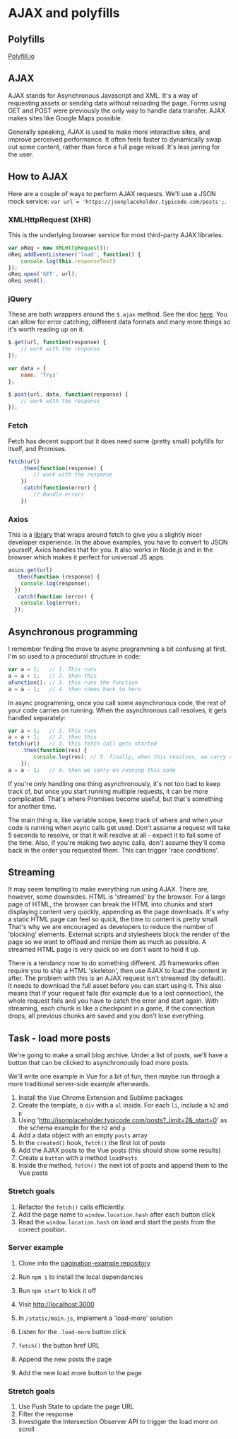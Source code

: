 # AJAX and polyfills

## Polyfills

[Polyfill.io](https://polyfill.io/v2/docs/)

## AJAX

AJAX stands for Asynchronous Javascript and XML. It's a way of requesting assets or sending data without reloading the page. Forms using GET and POST were previously the only way to handle data transfer. AJAX makes sites like Google Maps possible. 

Generally speaking, AJAX is used to make more interactive sites, and improve perceived performance. It often feels faster to dynamically swap out some content, rather than force a full page reload. It's less jarring for the user.

## How to AJAX

Here are a couple of ways to perform AJAX requests. We'll use a JSON mock service: `var url = 'https://jsonplaceholder.typicode.com/posts';`.

### XMLHttpRequest (XHR)

This is the underlying browser service for most third-party AJAX libraries.

```javascript
var oReq = new XMLHttpRequest();
oReq.addEventListener('load', function() {  
    console.log(this.responseText)
});
oReq.open('GET', url);
oReq.send();
```

### jQuery

These are both wrappers around the `$.ajax` method. See the doc [here](https://api.jquery.com/jquery.ajax/). You can allow for error catching, different data formats and many more things so it's worth reading up on it.

```javascript
$.get(url, function(response) {
    // work with the response   
});

var data = {
    name: 'Trys'    
};

$.post(url, data, function(response) {
    // work with the response   
});
```

### Fetch

Fetch has decent support but it does need some (pretty small) polyfills for itself, and Promises.

```javascript
fetch(url)
    .then(function(response) {
        // work with the response
    })
    .catch(function(error) {
        // Handle errors
    })
```

### Axios

This is a [library](https://github.com/axios/axios) that wraps around fetch to give you a slightly nicer developer experience. In the above examples, you have to convert to JSON yourself, Axios handles that for you. It also works in Node.js and in the browser which makes it perfect for universal JS apps.

```javascript
axios.get(url)
  .then(function (response) {
    console.log(response);
  })
  .catch(function (error) {
    console.log(error);
  });
```

## Asynchronous programming

I remember finding the move to async programming a bit confusing at first. I'm so used to a procedural structure in code:

```javascript
var a = 1;   // 1. This runs
a = a + 1;   // 2. then this
aFunction(); // 3. this runs the function
a = a - 1;   // 4. then comes back to here
```

In async programming, once you call some asynchronous code, the rest of your code carries on running. When the asynchronous call resolves, it gets handled separately:

```javascript
var a = 1;   // 1. This runs
a = a + 1;   // 2. then this
fetch(url)   // 3. this fetch call gets started
    .then(function(res) {
        console.log(res); // 5. finally, when this resolves, we carry on here.
    });
a = a - 1;   // 4. then we carry on running this code
```

If you're only handling one thing asynchronously, it's not too bad to keep track of, but once you start running multiple requests, it can be more complicated. That's where Promises become useful, but that's something for another time.

The main thing is, like variable scope, keep track of where and when your code is running when async calls get used. Don't assume a request will take 5 seconds to resolve, or that it will resolve at all - expect it to fail some of the time. Also, if you're making two async calls, don't assume they'll come back in the order you requested them. This can trigger 'race conditions'.

## Streaming

It may seem tempting to make everything run using AJAX. There are, however, some downsides. HTML is 'streamed' by the browser. For a large page of HTML, the browser can break the HTML into chunks and start displaying content very quickly, appending as the page downloads. It's why a static HTML page can feel so quick, the time to content is pretty small. That's why we are encouraged as developers to reduce the number of 'blocking' elements. External scripts and stylesheets block the render of the page so we want to offload and minize them as much as possible. A streamed HTML page is very quick so we don't want to hold it up.

There is a tendancy now to do something different. JS frameworks often require you to ship a HTML 'skeleton', then use AJAX to load the content in after. The problem with this is an AJAX request isn't streamed (by default). It needs to download the full asset before you can start using it. This also means that if your request fails (for example due to a lost connection), the whole request fails and you have to catch the error and start again. With streaming, each chunk is like a checkpoint in a game, if the connection drops, all previous chunks are saved and you don't lose everything.


## Task - load more posts

We're going to make a small blog archive. Under a list of posts, we'll have a button that can be clicked to asynchronously load more posts. 

We'll write one example in Vue for a bit of fun, then maybe run through a more traditional server-side example afterwards.

1. Install the Vue Chrome Extension and Sublime packages
2. Create the template, a `div` with a `ul` inside. For each `li`, include a `h2` and `p`
3. Using 'http://jsonplaceholder.typicode.com/posts?_limit=2&_start=0' as the schema example for the `h2` and `p`
4. Add a data object with an empty `posts` array
5. In the `created()` hook, `fetch()` the first lot of posts
6. Add the AJAX posts to the Vue posts (this should show some results)
7. Create a `button` with a method `loadPosts`
8. Inside the method, `fetch()` the next lot of posts and append them to the Vue posts

### Stretch goals

1. Refactor the `fetch()` calls efficiently.
2. Add the page name to `window.location.hash` after each button click
3. Read the `window.location.hash` on load and start the posts from the correct position.

### Server example

1. Clone into the [pagination-example repository](https://github.com/trys/pagination-example)
2. Run `npm i` to install the local dependancies
3. Run `npm start` to kick it off
4. Visit [http://localhost:3000](http://localhost:3000)

1. In `/static/main.js`, implement a 'load-more' solution
2. Listen for the `.load-more` button click
3. `fetch()` the button href URL
4. Append the new posts the page
5. Add the new load more button to the page

### Stretch goals

1. Use Push State to update the page URL
2. Filter the response
3. Investigate the Intersection Observer API to trigger the load more on scroll
